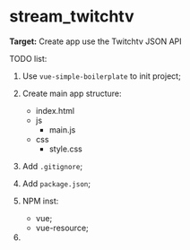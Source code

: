 # stream_twitchtv
<b>Target:</b> 
Create app use the Twitchtv JSON API

TODO list:
1. Use `vue-simple-boilerplate` to init project;
2. Create main app structure:
    - index.html
    - js
        - main.js
    - css
        - style.css
3. Add `.gitignore`;
4. Add `package.json`;
5. NPM inst:
    - vue;
    - vue-resource;

6. 